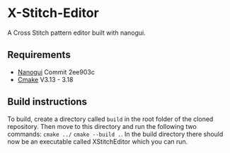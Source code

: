 # X-Stitch-Editor
A Cross Stitch pattern editor built with nanogui.

## Requirements
- [Nanogui](https://github.com/mitsuba-renderer/nanogui) Commit 2ee903c
- [Cmake](https://cmake.org/) V3.13 - 3.18

## Build instructions
To build, create a directory called `build` in the root folder of the cloned repository. Then move to this directory and run the following two commands: `cmake ../` `cmake --build .`. In the build directory there should now be an executable called XStitchEditor which you can run.
